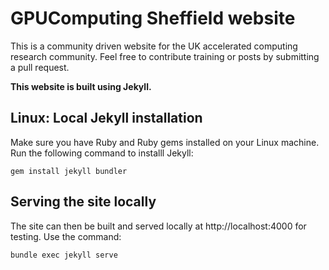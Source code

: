 # GPUComputing Sheffield website

This is a community driven website for the UK accelerated computing research community. Feel free to contribute training or posts by submitting a pull request.

**This website is built using Jekyll.**

## Linux: Local Jekyll installation

Make sure you have Ruby and Ruby gems installed on your Linux machine. Run the following command to installl Jekyll:

```
gem install jekyll bundler
```

## Serving the site locally

The site can then be built and served locally at http://localhost:4000 for testing. Use the command:

```
bundle exec jekyll serve
```
